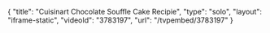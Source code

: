 {
    "title": "Cuisinart Chocolate Souffle Cake Recipie",
    "type": "solo",
    "layout": "iframe-static",
    "videoId": "3783197",
    "url": "\/tvpembed\/3783197"
}